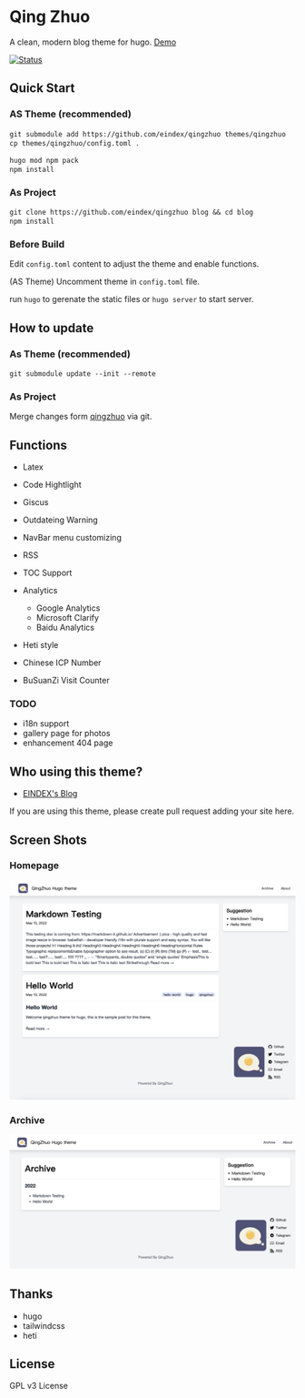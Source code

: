 # Qing Zhuo

A clean, modern blog theme for hugo. [Demo](https://eindex.github.io/qingzhuo)

[![Status](https://github.com/EINDEX/qingzhuo/actions/workflows/build.yaml/badge.svg)](https://github.com/EINDEX/qingzhuo/actions/workflows/build.yaml)


## Quick Start

### AS Theme (recommended)
```shell
git submodule add https://github.com/eindex/qingzhuo themes/qingzhuo
cp themes/qingzhuo/config.toml .
```

```shell
hugo mod npm pack
npm install
```

### As Project

```
git clone https://github.com/eindex/qingzhuo blog && cd blog
npm install
```

### Before Build

Edit `config.toml` content to adjust the theme and enable functions.

(AS Theme) Uncomment theme in `config.toml` file.

run `hugo` to gerenate the static files or `hugo server` to start server.

## How to update

### As Theme (recommended)

```shell
git submodule update --init --remote
```

### As Project 

Merge changes form [qingzhuo](https://github.com/eindex/qingzhuo) via git.

## Functions

- Latex
- Code Hightlight

- Giscus
- Outdateing Warning
- NavBar menu customizing
- RSS
- TOC Support

- Analytics
    - Google Analytics
    - Microsoft Clarify
    - Baidu Analytics

- Heti style
- Chinese ICP Number
- BuSuanZi Visit Counter

### TODO
- i18n support
- gallery page for photos
- enhancement 404 page

## Who using this theme?

- [EINDEX's Blog](https://eindex.me)

If you are using this theme, please create pull request adding your site here.

## Screen Shots

### Homepage
![](/docs/imgs/index-page.jpg)

### Archive
![](/docs/imgs/archive-page.jpg)

## Thanks
- hugo
- tailwindcss
- heti

## License
GPL v3 License
